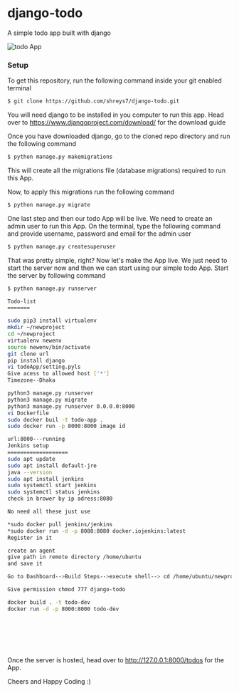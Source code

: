 # django-todo
A simple todo app built with django

![todo App](https://raw.githubusercontent.com/shreys7/django-todo/develop/staticfiles/todoApp.png)
### Setup
To get this repository, run the following command inside your git enabled terminal
```bash
$ git clone https://github.com/shreys7/django-todo.git
```
You will need django to be installed in you computer to run this app. Head over to https://www.djangoproject.com/download/ for the download guide

Once you have downloaded django, go to the cloned repo directory and run the following command

```bash
$ python manage.py makemigrations
```

This will create all the migrations file (database migrations) required to run this App.

Now, to apply this migrations run the following command
```bash
$ python manage.py migrate
```

One last step and then our todo App will be live. We need to create an admin user to run this App. On the terminal, type the following command and provide username, password and email for the admin user
```bash
$ python manage.py createsuperuser
```

That was pretty simple, right? Now let's make the App live. We just need to start the server now and then we can start using our simple todo App. Start the server by following command

```bash
$ python manage.py runserver

Todo-list
=======

sudo pip3 install virtualenv
mkdir ~/newproject
cd ~/newproject
virtualenv newenv
source newenv/bin/activate
git clone url
pip install django
vi todoApp/setting.pyls
Give acess to allowed host ['*']
Timezone--Dhaka

python3 manage.py runserver
python3 manage.py migrate
python3 manage.py runserver 0.0.0.0:8000
vi Dockerfile
sudo docker buil -t todo-app .
sudo docker run -p 8000:8000 image id

url:8000---running
Jenkins setup
===================
sudo apt update
sudo apt install default-jre
java --version
sudo apt install jenkins
sudo systemctl start jenkins
sudo systemctl status jenkins
check in brower by ip adress:8080

No need all these just use

*sudo docker pull jenkins/jenkins
*sudo docker run -d -p 8080:8080 docker.iojenkins:latest
Register in it

create an agent
give path in remote directory /home/ubuntu
and save it

Go to Dashboard-->Build Steps-->execute shell--> cd /home/ubuntu/newproject/django-todo

Give permission chmod 777 django-todo

docker build . -t todo-dev
docker run -d -p 8000:8000 todo-dev








```

Once the server is hosted, head over to http://127.0.0.1:8000/todos for the App.

Cheers and Happy Coding :)
